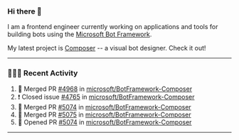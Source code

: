 ### Hi there 👋

I am a frontend engineer currently working on applications and tools for building bots using the [Microsoft Bot Framework](https://dev.botframework.com/).

My latest project is [Composer](https://github.com/microsoft/BotFramework-Composer) -- a visual bot designer. Check it out!

---

### 👨🏻‍💻 Recent Activity

<!--START_SECTION:activity-->
1. 🎉 Merged PR [#4968](https://github.com/microsoft/BotFramework-Composer/pull/4968) in [microsoft/BotFramework-Composer](https://github.com/microsoft/BotFramework-Composer)
2. ❗️ Closed issue [#4765](https://github.com/microsoft/BotFramework-Composer/issues/4765) in [microsoft/BotFramework-Composer](https://github.com/microsoft/BotFramework-Composer)
3. 🎉 Merged PR [#5074](https://github.com/microsoft/BotFramework-Composer/pull/5074) in [microsoft/BotFramework-Composer](https://github.com/microsoft/BotFramework-Composer)
4. 🎉 Merged PR [#5075](https://github.com/microsoft/BotFramework-Composer/pull/5075) in [microsoft/BotFramework-Composer](https://github.com/microsoft/BotFramework-Composer)
5. 💪 Opened PR [#5074](https://github.com/microsoft/BotFramework-Composer/pull/5074) in [microsoft/BotFramework-Composer](https://github.com/microsoft/BotFramework-Composer)
<!--END_SECTION:activity-->

---

<!--
**a-b-r-o-w-n/a-b-r-o-w-n** is a ✨ _special_ ✨ repository because its `README.md` (this file) appears on your GitHub profile.

Here are some ideas to get you started:

- 🔭 I’m currently working on ...
- 🌱 I’m currently learning ...
- 👯 I’m looking to collaborate on ...
- 🤔 I’m looking for help with ...
- 💬 Ask me about ...
- 📫 How to reach me: ...
- 😄 Pronouns: ...
- ⚡ Fun fact: ...
-->
